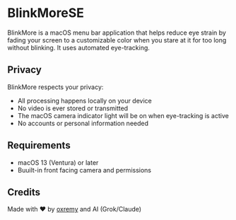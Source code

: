 # BlinkMoreSE

BlinkMore is a macOS menu bar application that helps reduce eye strain by fading your screen to a customizable color when you stare at it for too long without blinking. It uses automated eye-tracking.

## Privacy

BlinkMore respects your privacy:
- All processing happens locally on your device
- No video is ever stored or transmitted
- The macOS camera indicator light will be on when eye-tracking is active
- No accounts or personal information needed

## Requirements

- macOS 13 (Ventura) or later
- Buuilt-in front facing camera and permissions

## Credits

Made with ❤️ by [oxremy](https://github.com/oxremy) and AI (Grok/Claude)
